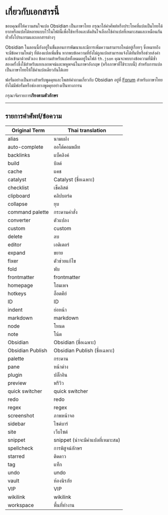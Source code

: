 # เกี่ยวกับเอกสารนี้

ขอบคุณที่ให้ความสนใจแปล Obsidian เป็นภาษาไทย กรุณาใส่คำศัพท์หรือประโยคที่แปลเป็นไทยได้ยากหรือแปลได้หลายแบบไว้ในไฟล์นี้เพื่อใช้หารือและตัดสินใจเลือกใช้คำแปลที่เหมาะสมและเหมือนกันทั่วทั้งโปรแกรมและเอกสารต่างๆ

Obsidian ในตอนนี้ยังอยู่ในขั้นตอนการพัฒนาและมีการเพิ่มความสามารถใหม่อยู่เรื่อยๆ ซึ่งหมายถึงจะมีข้อความใหม่ๆ ที่ต้องแปลเพิ่มขึ้น หากพบข้อความที่ยังไม่ถูกแปลสามารถแจ้งได้ทันทีหรือช่วยส่งคำแปลเข้ามาด้วยตัวเอง
ข้อความสำหรับแปลทั้งหมดอยู่ในไฟล์ `th.json` คุณจะพบบางข้อความที่มีซ้ำสองครั้งซึ่งใช้สำหรับแยกเอกพจน์และพหูพจน์ในภาษาอังกฤษ (หรือภาษาที่ใช้ระบบนี้) สำหรับการแปลเป็นภาษาไทยให้ใช้คำแปลเดียวกันได้เลย

ฟอรั่มอย่างเป็นทางสำหรับพูดคุยและโพสท์คำถามเกี่ยวกับ Obsidian อยู่ที่ [Forum](https://forum.obsidian.md/)
สำหรับภาษาไทย ยังไม่มีฟอรั่มหรือช่องทางพูดคุยอย่างเป็นทางการน

กรุณาจัดรายการ**เรียงตามตัวอักษร**

---

## รายการคำศัพท์/ข้อความ

|Original Term|Thai translation|
|-|-|
alias | นามแฝง
auto-complete | ออโต้คอมพลีท
backlinks | แบ็คลิงค์
build | บิลด์
cache | แคช
catalyst | Catalyst (ชื่อเฉพาะ)
checklist | เช็คลิสต์
clipboard | คลิปบอร์ด
collapse | ยุบ
command palette | กระดานคำสั่ง
converter | ตัวแปลง
custom | custom
delete | ลบ
editor | เอดิเตอร์
expand | ขยาย
fixer | ตัวช่วยแก้ไข
fold | พับ
frontmatter | frontmatter
homepage | โฮมเพจ
hotkeys | ฮ็อตคีย์
ID | ID
indent | ย่อหน้า
markdown | markdown
node | โหนด
note | โน้ต
Obsidian | Obsidian (ชื่อเฉพาะ)
Obsidian Publish | Obsidian Publish (ชื่อเฉพาะ)
palette | กระดาน
pane | หน้าต่าง
plugin | ปลั๊กอิน
preview | พรีวิว
quick switcher | quick switcher
redo | redo
regex | regex
screenshot | ภาพหน้าจอ
sidebar | ไซด์บาร์
site | เว็บไซต์
snippet | snippet (น่าจะมีคำแปลที่เหมาะสม)
spellcheck | การพิสูจน์อักษร
starred | ติดดาว
tag | แท็ก
undo | undo
vault | ห้องนิรภัย
VIP | VIP
wikilink | wikilink
workspace | พื้นที่ทำงาน
